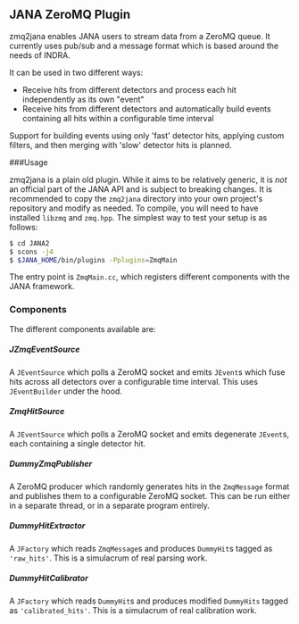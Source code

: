 
## JANA ZeroMQ Plugin

zmq2jana enables JANA users to stream data from a ZeroMQ queue. It currently uses pub/sub and a message format which is 
based around the needs of INDRA.

It can be used in two different ways:
* Receive hits from different detectors and process each hit independently as its own "event"
* Receive hits from different detectors and automatically build events containing all hits within a configurable time 
interval

Support for building events using only 'fast' detector hits, applying custom filters, and then merging with 'slow'
detector hits is planned.


###Usage

zmq2jana is a plain old plugin. While it aims to be relatively generic, it is _not_ an official part of the JANA
API and is subject to breaking changes. It is recommended to copy the `zmq2jana` directory into your own project's 
repository and modify as needed. To compile, you will need to have installed `libzmq` and `zmq.hpp`. The simplest 
way to test your setup is as follows:

```bash
$ cd JANA2
$ scons -j4
$ $JANA_HOME/bin/plugins -Pplugins=ZmqMain
```

The entry point is `ZmqMain.cc`, which registers different components with the JANA framework.

### Components

The different components available are:


##### JZmqEventSource
A `JEventSource` which polls a ZeroMQ socket and emits `JEvent`s which fuse hits across all detectors over a 
configurable time interval. This uses `JEventBuilder` under the hood.

##### ZmqHitSource
A `JEventSource` which polls a ZeroMQ socket and emits degenerate `JEvent`s, each containing a single detector hit.

##### DummyZmqPublisher
A ZeroMQ producer which randomly generates hits in the `ZmqMessage` format and publishes them to a configurable
ZeroMQ socket. This can be run either in a separate thread, or in a separate program entirely.

##### DummyHitExtractor
A `JFactory` which reads `ZmqMessage`s and produces `DummyHit`s tagged as `'raw_hits'`. This is a simulacrum of 
real parsing work.

##### DummyHitCalibrator
A `JFactory` which reads `DummyHit`s and produces modified `DummyHits` tagged as `'calibrated_hits'`. This is a 
simulacrum of real calibration work.



